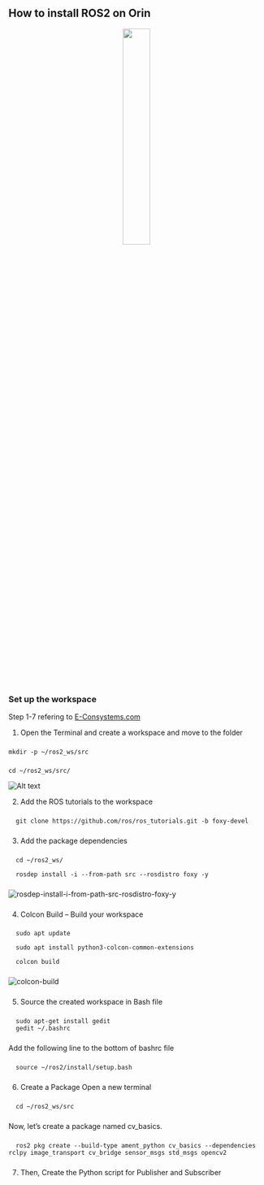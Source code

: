 ## How to install ROS2 on Orin

<p align="center" width="100%">
    <img width="33%" src="[https://www.google.com/urlsa=i&url=https%3A%2F%2Fwww.openrobotics.org%2Fblog%2F2020%2F6%2F5%2Fros-2-foxy-fitzroy-release&psig=AOvVaw1pxbW0uOxcgn_c5LxaRZ0T&ust=1722482090366000&source=images&cd=vfe&opi=89978449&ved=0CBEQjRxqFwoTCMieu_qn0IcDFQAAAAAdAAAAABAE](https://www.google.com/url?sa=i&url=https%3A%2F%2Fwww.openrobotics.org%2Fblog%2F2020%2F6%2F5%2Fros-2-foxy-fitzroy-release&psig=AOvVaw1pxbW0uOxcgn_c5LxaRZ0T&ust=1722482090366000&source=images&cd=vfe&opi=89978449&ved=0CBEQjRxqFwoTCMieu_qn0IcDFQAAAAAdAAAAABAE)"> 
</p>

### Set up the workspace

Step 1-7 refering to [E-Consystems.com](https://www.e-consystems.com/blog/camera/products/all-you-need-to-know-about-how-to-install-ros2-on-jetson-orin-using-nilecam81/?srsltid=AfmBOoppc5dbTDD7Q748CfQvNCjXBgAuqpdomlP48yyHNatd9u0OIOHG)

1. Open the Terminal and create a workspace and move to the folder
   
###

    mkdir -p ~/ros2_ws/src
   
###

    cd ~/ros2_ws/src/
    

![Alt text](https://github.com/user-attachments/assets/543276aa-ba9a-487d-b50b-103bd1a05652)

2. Add the ROS tutorials to the workspace
   
###

      git clone https://github.com/ros/ros_tutorials.git -b foxy-devel
   
###

3. Add the package dependencies
   
###

      cd ~/ros2_ws/
      
      rosdep install -i --from-path src --rosdistro foxy -y
   
###

![rosdep-install-i-from-path-src-rosdistro-foxy-y](https://github.com/user-attachments/assets/27678c97-97d6-4500-a866-dbe65fcd794e)

###

4. Colcon Build – Build your workspace
  
###

      sudo apt update
      
      sudo apt install python3-colcon-common-extensions
      
      colcon build

###

![colcon-build](https://github.com/user-attachments/assets/05779c41-ac2e-4f78-a5c9-106a4fdcafe0)
 
###

5. Source the created workspace in Bash file

###

      sudo apt-get install gedit
      gedit ~/.bashrc

###

Add the following line to the bottom of bashrc file

###

      source ~/ros2/install/setup.bash

###

6. Create a Package
   Open a new terminal

###

      cd ~/ros2_ws/src

###

Now, let’s create a package named cv_basics.

###

      ros2 pkg create --build-type ament_python cv_basics --dependencies rclpy image_transport cv_bridge sensor_msgs std_msgs opencv2

###

7. Then, Create the Python script for Publisher and Subscriber






